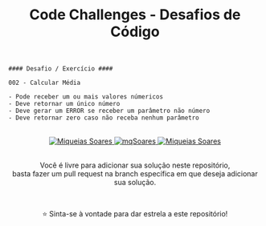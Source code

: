 <div align='center'>

<h1> Code Challenges - Desafios de Código </h1>

<br>
</div> 

```
#### Desafio / Exercício ####

002 - Calcular Média 

- Pode receber um ou mais valores númericos
- Deve retornar um único número
- Deve gerar um ERROR se receber um parâmetro não número
- Deve retornar zero caso não receba nenhum parâmetro 
```
<div align='center'>

<br>
  
<a href="https://www.linkedin.com/in/mq-soares/">
  <img alt="Miqueias Soares" src="https://img.shields.io/badge/-Miqueias Soares-747d8c?style=flat-square&logo=Linkedin&logoColor=black" />
</a>

<a href="https://twitter.com/mqsoares">
  <img alt="mqSoares" src="https://img.shields.io/badge/-mqsoares-747d8c?style=flat-square&logo=Twitter&logoColor=black" />
</a>

<a href="mailto:mqseraos@gmail.com">
  <img alt="Miqueias Soares" src="https://img.shields.io/badge/-mqseraos@gmail.com-747d8c?style=flat-square&logo=Gmail&logoColor=black" />
</a>

<br>
<br>

<p> Você é livre para adicionar sua solução neste repositório, <br>
basta fazer um pull request na branch específica em que deseja adicionar sua solução. </p>

<br>

<p> ⭐ Sinta-se à vontade para dar estrela a este repositório! </p>
</div>
